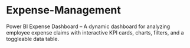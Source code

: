 # Expense-Management
 Power BI Expense Dashboard – A dynamic dashboard for analyzing employee expense claims with interactive KPI cards, charts, filters, and a toggleable data table.
